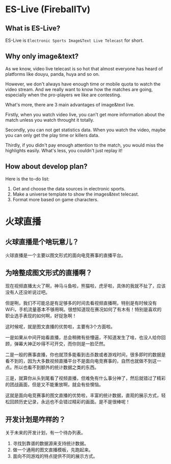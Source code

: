 # ES-Live (FireballTv)

## What is ES-Live?

ES-Live is `Electronic Sports Image&Text Live Telecast` for short.

## Why only image&text?

As we know, video live telecast is so hot that almost everyone has heard of platforms like douyu, panda, huya and so on.

However, we don't always have enough time or mobile quota to watch the video stream. And we really want to know how the matches are going, especially when the pro-players we like are contesting.

What's more, there are 3 main advantages of image&text live.

Firstly, when you watch video live, you can't get more information about the match unless you watch throught it totally.

Secondly, you can not get statistics data. When you watch the video, maybe you can only get the play time or killers data.

Thirdly, if you didn't pay enough attention to the match, you would miss the highlights easily. What's less, you couldn't just replay it!

## How about develop plan?

Here is the to-do list:

1. Get and choose the data sources in electronic sports.
2. Make a universe template to show the images&text telecast.
3. Format more based on game characters.

# 火球直播

## 火球直播是个啥玩意儿？

火球直播是一个主要以图文形式的面向电竞赛事的直播平台。

## 为啥整成图文形式的直播啊？

现在视频直播太火了啊，神马斗鱼啦，熊猫啦，虎牙啦，具体的我就不扯了，应该没有人还没听说过吧。

但是咧，我们不可能总是有足够多的时间去看视频直播啊，特别是有时候没有WiFi，手机流量基本不够用啊。很想知道现在赛况如何了有木有！特别是喜欢的职业选手表现的如何啊，好捉急啊！

这时候呢，就是图文直播的优势啦，主要有3个方面啦。

一是如果从中间开始看直播，总会稍微有些懵逼，不知道发生了啥，也没人给你回顾，弹幕大神正吵得不可开交，而你则是一脸茫然。

二是一般的赛事直播，你也就顶多能看到击杀数或者游戏时间，很多即时的数据是看不到的，因为大多数视频直播平台不是面向电竞赛事的，自然也就做不到这一点。所以也看不到额外的统计数据之类的东西。

三是，就算你从头到尾看了视频直播，但难免有什么事分神了，然后就错过了精彩的团战画面，但是又不能重放啊，就会有些懊恼。

这就是面向电竞赛事的图文直播的优势啦，丰富的统计数据，直观的展示方式，轻松回顾历史记录，永远也不会错过精彩的画面。是不是很棒呢！

## 开发计划是咋样的？

关于未来的开发计划，有一个待办列表。

1. 寻找到靠谱的数据源来支持统计数据。
2. 做一个通用的图文直播模板，先跑起来。
3. 面向不同游戏的特点提供不同的展示方式。
